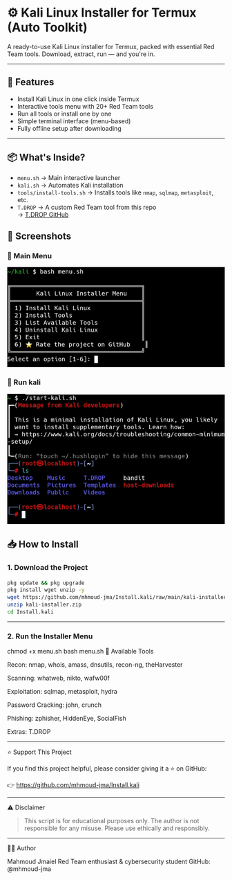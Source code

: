 # ⚙️ Kali Linux Installer for Termux (Auto Toolkit)

A ready-to-use Kali Linux installer for Termux, packed with essential Red Team tools. Download, extract, run — and you're in.

---

## 🚀 Features

- Install Kali Linux in one click inside Termux
- Interactive tools menu with 20+ Red Team tools
- Run all tools or install one by one
- Simple terminal interface (menu-based)
- Fully offline setup after downloading

---

## 📦 What's Inside?

- `menu.sh` → Main interactive launcher
- `kali.sh` → Automates Kali installation
- `tools/install-tools.sh` → Installs tools like `nmap`, `sqlmap`, `metasploit`, etc.
- `T.DROP` → A custom Red Team tool from this repo  
  → [T.DROP GitHub](https://github.com/mhmoud-jma/T.DROP)
## 📸 Screenshots

### 🔹 Main Menu
![Main Menu](https://github.com/mhmoud-jma/Install.kali/blob/main/Termux%201.jpg)

### 🔹 Run kali
![Run kali](https://github.com/mhmoud-jma/Install.kali/blob/main/Termux%202.jpg)

## 📥 How to Install

### 1. Download the Project

```bash
pkg update && pkg upgrade
pkg install wget unzip -y
wget https://github.com/mhmoud-jma/Install.kali/raw/main/kali-installer.zip
unzip kali-installer.zip
cd Install.kali 
```
---
### 2. Run the Installer Menu

chmod +x menu.sh
bash menu.sh
🧰 Available Tools

Recon: nmap, whois, amass, dnsutils, recon-ng, theHarvester

Scanning: whatweb, nikto, wafw00f

Exploitation: sqlmap, metasploit, hydra

Password Cracking: john, crunch

Phishing: zphisher, HiddenEye, SocialFish

Extras: T.DROP



---

⭐ Support This Project

If you find this project helpful, please consider giving it a ⭐ on GitHub:

👉 https://github.com/mhmoud-jma/Install.kali


---

⚠️ Disclaimer

> This script is for educational purposes only. The author is not responsible for any misuse.
Please use ethically and responsibly.




---

👨‍💻 Author

Mahmoud Jmaiel
Red Team enthusiast & cybersecurity student
GitHub: @mhmoud-jma

